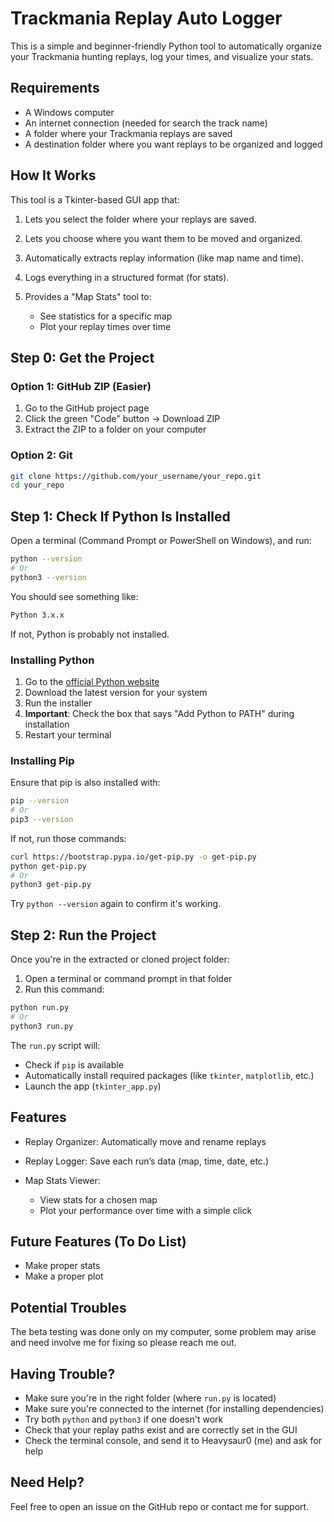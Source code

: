 # Trackmania Replay Auto Logger

This is a simple and beginner-friendly Python tool to automatically organize your Trackmania hunting replays, log your times, and visualize your stats.

## Requirements

* A Windows computer
* An internet connection (needed for search the track name)
* A folder where your Trackmania replays are saved
* A destination folder where you want replays to be organized and logged

## How It Works

This tool is a Tkinter-based GUI app that:

1. Lets you select the folder where your replays are saved.
2. Lets you choose where you want them to be moved and organized.
3. Automatically extracts replay information (like map name and time).
4. Logs everything in a structured format (for stats).
5. Provides a "Map Stats" tool to:

   * See statistics for a specific map
   * Plot your replay times over time

## Step 0: Get the Project

### Option 1: GitHub ZIP (Easier)

1. Go to the GitHub project page
2. Click the green "Code" button → Download ZIP
3. Extract the ZIP to a folder on your computer

### Option 2: Git

```bash
git clone https://github.com/your_username/your_repo.git
cd your_repo
```

## Step 1: Check If Python Is Installed

Open a terminal (Command Prompt or PowerShell on Windows), and run:

```bash
python --version
# Or
python3 --version
```

You should see something like:

```bash
Python 3.x.x
```

If not, Python is probably not installed.

### Installing Python

1. Go to the [official Python website](https://www.python.org/downloads/)
2. Download the latest version for your system
3. Run the installer
4. **Important**: Check the box that says "Add Python to PATH" during installation
5. Restart your terminal

### Installing Pip

Ensure that pip is also installed with:

```bash
pip --version
# Or
pip3 --version
```

If not, run those commands:

```bash
curl https://bootstrap.pypa.io/get-pip.py -o get-pip.py
python get-pip.py
# Or
python3 get-pip.py
```

Try `python --version` again to confirm it's working.

## Step 2: Run the Project

Once you're in the extracted or cloned project folder:

1. Open a terminal or command prompt in that folder
2. Run this command:

```bash
python run.py
# Or
python3 run.py
```

The `run.py` script will:

* Check if `pip` is available
* Automatically install required packages (like `tkinter`, `matplotlib`, etc.)
* Launch the app (`tkinter_app.py`)

## Features

* Replay Organizer: Automatically move and rename replays
* Replay Logger: Save each run’s data (map, time, date, etc.)
* Map Stats Viewer:

  * View stats for a chosen map
  * Plot your performance over time with a simple click

## Future Features (To Do List)

* Make proper stats
* Make a proper plot

## Potential Troubles

The beta testing was done only on my computer, some problem may arise and need involve me for fixing so please reach me out.

## Having Trouble?

* Make sure you're in the right folder (where `run.py` is located)
* Make sure you're connected to the internet (for installing dependencies)
* Try both `python` and `python3` if one doesn't work
* Check that your replay paths exist and are correctly set in the GUI
* Check the terminal console, and send it to Heavysaur0 (me) and ask for help

## Need Help?

Feel free to open an issue on the GitHub repo or contact me for support.
